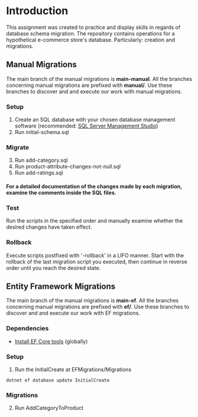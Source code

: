 # Introduction
This assignment was created to practice and display skills in regards of database schema migration.
The repository contains operations for a hypothetical e-commerce store's database. Particularly: creation and migrations.

## Manual Migrations

The main branch of the manual migrations is **main-manual**. All the branches concerning manual migrations are prefixed with **manual/**. Use these branches to discover and and execute our work with manual migrations.

### Setup
1. Create an SQL database with your chosen database management software (recommended: [SQL Server Management Studio](https://learn.microsoft.com/en-us/sql/ssms/download-sql-server-management-studio-ssms?view=sql-server-ver16))
2. Run initial-schema.sql

### Migrate

3. Run add-category.sql
4. Run product-attribute-changes-not-null.sql
5. Run add-ratings.sql

#### For a detailed documentation of the changes made by each migration, examine the comments inside the SQL files.

### Test
Run the scripts in the specified order and manually examine whether the desired changes have taken effect.

### Rollback
Execute scripts postfixed with '-rollback' in a LIFO manner. Start with the rollback of the last migration script you executed, then continue in reverse order until you reach the desired state.

## Entity Framework Migrations

The main branch of the manual migrations is **main-ef**. All the branches concerning manual migrations are prefixed with **ef/**. Use these branches to discover and and execute our work with EF migrations.

### Dependencies
- [Install EF Core tools](https://learn.microsoft.com/en-us/ef/core/cli/dotnet) (globally)

### Setup
1. Run the InitialCreate at EFMigrations/Migrations
```
dotnet ef database update InitialCreate
```
### Migrations
2. Run AddCategoryToProduct
